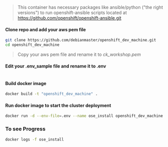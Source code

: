 

> This container has necessary packages like ansible/python ("the right versions")  to run openshift-ansible scripts located at https://github.com/openshift/openshift-ansible.git


#### Clone repo and add your aws pem file 
```sh
git clone https://github.com/debianmaster/openshift_dev_machine.git 
cd openshift_dev_machine
```
> Copy your aws pem file and rename it to *ck_workshop.pem*   

#### Edit your .env_sample file and rename it to .env
```sh

```

#### Build docker image   
```sh
docker build -t "openshift_dev_machine" .
```

#### Run docker image to start the cluster deployment
```sh
docker run -d --env-file=.env --name ose_install openshift_dev_machine
```

### To see Progress
```sh
docker logs -f ose_install
```

